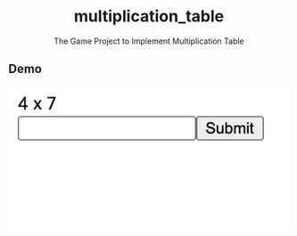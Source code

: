<h1 align="center">multiplication_table</h1>
<div align="center">
    The Game Project to Implement Multiplication Table
</div>

## Demo

<div style="display:flex" align="center">
    <img src="images/1.gif" alt="1" width="600"/>
</div>
